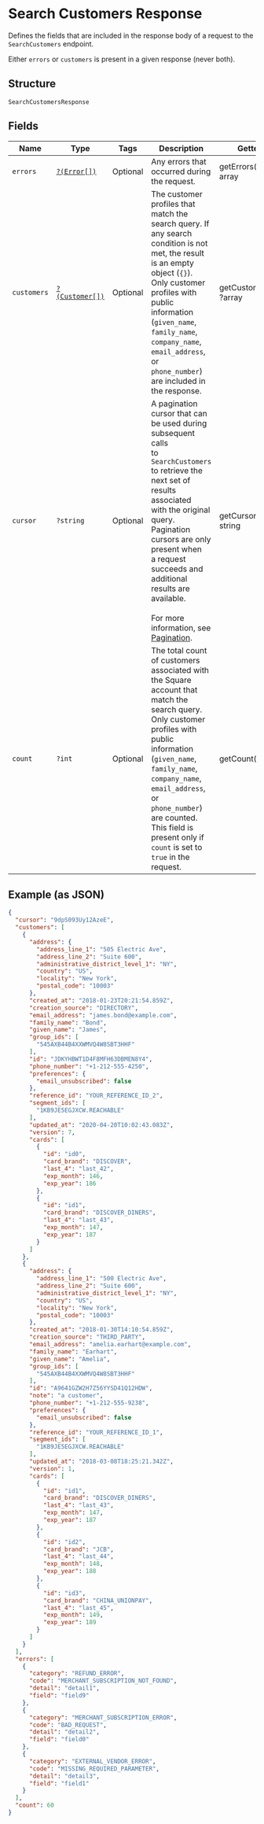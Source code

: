 
# Search Customers Response

Defines the fields that are included in the response body of
a request to the `SearchCustomers` endpoint.

Either `errors` or `customers` is present in a given response (never both).

## Structure

`SearchCustomersResponse`

## Fields

| Name | Type | Tags | Description | Getter | Setter |
|  --- | --- | --- | --- | --- | --- |
| `errors` | [`?(Error[])`](../../doc/models/error.md) | Optional | Any errors that occurred during the request. | getErrors(): ?array | setErrors(?array errors): void |
| `customers` | [`?(Customer[])`](../../doc/models/customer.md) | Optional | The customer profiles that match the search query. If any search condition is not met, the result is an empty object (`{}`).<br>Only customer profiles with public information (`given_name`, `family_name`, `company_name`, `email_address`, or `phone_number`)<br>are included in the response. | getCustomers(): ?array | setCustomers(?array customers): void |
| `cursor` | `?string` | Optional | A pagination cursor that can be used during subsequent calls<br>to `SearchCustomers` to retrieve the next set of results associated<br>with the original query. Pagination cursors are only present when<br>a request succeeds and additional results are available.<br><br>For more information, see [Pagination](https://developer.squareup.com/docs/build-basics/common-api-patterns/pagination). | getCursor(): ?string | setCursor(?string cursor): void |
| `count` | `?int` | Optional | The total count of customers associated with the Square account that match the search query. Only customer profiles with<br>public information (`given_name`, `family_name`, `company_name`, `email_address`, or `phone_number`) are counted. This field is<br>present only if `count` is set to `true` in the request. | getCount(): ?int | setCount(?int count): void |

## Example (as JSON)

```json
{
  "cursor": "9dpS093Uy12AzeE",
  "customers": [
    {
      "address": {
        "address_line_1": "505 Electric Ave",
        "address_line_2": "Suite 600",
        "administrative_district_level_1": "NY",
        "country": "US",
        "locality": "New York",
        "postal_code": "10003"
      },
      "created_at": "2018-01-23T20:21:54.859Z",
      "creation_source": "DIRECTORY",
      "email_address": "james.bond@example.com",
      "family_name": "Bond",
      "given_name": "James",
      "group_ids": [
        "545AXB44B4XXWMVQ4W8SBT3HHF"
      ],
      "id": "JDKYHBWT1D4F8MFH63DBMEN8Y4",
      "phone_number": "+1-212-555-4250",
      "preferences": {
        "email_unsubscribed": false
      },
      "reference_id": "YOUR_REFERENCE_ID_2",
      "segment_ids": [
        "1KB9JE5EGJXCW.REACHABLE"
      ],
      "updated_at": "2020-04-20T10:02:43.083Z",
      "version": 7,
      "cards": [
        {
          "id": "id0",
          "card_brand": "DISCOVER",
          "last_4": "last_42",
          "exp_month": 146,
          "exp_year": 186
        },
        {
          "id": "id1",
          "card_brand": "DISCOVER_DINERS",
          "last_4": "last_43",
          "exp_month": 147,
          "exp_year": 187
        }
      ]
    },
    {
      "address": {
        "address_line_1": "500 Electric Ave",
        "address_line_2": "Suite 600",
        "administrative_district_level_1": "NY",
        "country": "US",
        "locality": "New York",
        "postal_code": "10003"
      },
      "created_at": "2018-01-30T14:10:54.859Z",
      "creation_source": "THIRD_PARTY",
      "email_address": "amelia.earhart@example.com",
      "family_name": "Earhart",
      "given_name": "Amelia",
      "group_ids": [
        "545AXB44B4XXWMVQ4W8SBT3HHF"
      ],
      "id": "A9641GZW2H7Z56YYSD41Q12HDW",
      "note": "a customer",
      "phone_number": "+1-212-555-9238",
      "preferences": {
        "email_unsubscribed": false
      },
      "reference_id": "YOUR_REFERENCE_ID_1",
      "segment_ids": [
        "1KB9JE5EGJXCW.REACHABLE"
      ],
      "updated_at": "2018-03-08T18:25:21.342Z",
      "version": 1,
      "cards": [
        {
          "id": "id1",
          "card_brand": "DISCOVER_DINERS",
          "last_4": "last_43",
          "exp_month": 147,
          "exp_year": 187
        },
        {
          "id": "id2",
          "card_brand": "JCB",
          "last_4": "last_44",
          "exp_month": 148,
          "exp_year": 188
        },
        {
          "id": "id3",
          "card_brand": "CHINA_UNIONPAY",
          "last_4": "last_45",
          "exp_month": 149,
          "exp_year": 189
        }
      ]
    }
  ],
  "errors": [
    {
      "category": "REFUND_ERROR",
      "code": "MERCHANT_SUBSCRIPTION_NOT_FOUND",
      "detail": "detail1",
      "field": "field9"
    },
    {
      "category": "MERCHANT_SUBSCRIPTION_ERROR",
      "code": "BAD_REQUEST",
      "detail": "detail2",
      "field": "field0"
    },
    {
      "category": "EXTERNAL_VENDOR_ERROR",
      "code": "MISSING_REQUIRED_PARAMETER",
      "detail": "detail3",
      "field": "field1"
    }
  ],
  "count": 60
}
```

